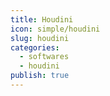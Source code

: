 ```yaml
---
title: Houdini
icon: simple/houdini
slug: houdini
categories:
  - softwares
  - houdini
publish: true
---
```

